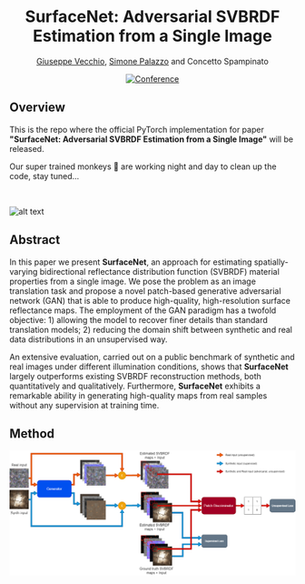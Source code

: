 <div align="center">    
 
# SurfaceNet: Adversarial SVBRDF Estimation from a Single Image     
[Giuseppe Vecchio](https://github.com/giuvecchio), [Simone Palazzo](https://github.com/simopal6) and Concetto Spampinato

[![Conference](http://img.shields.io/badge/ICCV-2021-4b44ce.svg)](http://iccv2021.thecvf.com/home)

<!--  
Conference   
-->   
</div>
 
## Overview   
This is the repo where the official PyTorch implementation for paper __"SurfaceNet: Adversarial SVBRDF Estimation from a Single Image"__ will be released.

Our super trained monkeys 🐒 are working night and day to clean up the code, stay tuned...

<br/>

![alt text](https://github.com/perceivelab/surfacenet/blob/main/imgs/hd_sample.jpg?raw=true)

<!--![alt text](https://github.com/perceivelab/surfacenet/blob/main/imgs/figures/framework.png?raw=true)-->

## Abstract

In this paper we present **SurfaceNet**, an approach for estimating spatially-varying bidirectional reflectance distribution function (SVBRDF) material properties from a single image.
We pose the problem as an image translation task and propose a novel patch-based generative adversarial network (GAN) that is able to produce high-quality, high-resolution surface reflectance maps. The employment of the GAN paradigm has a twofold objective: 1) allowing the model to recover finer details than standard translation models; 2) reducing the domain shift between synthetic and real data distributions in an unsupervised way.

An extensive evaluation, carried out on a public benchmark of synthetic and real images under different illumination conditions, shows that **SurfaceNet** largely outperforms existing SVBRDF reconstruction methods, both quantitatively and qualitatively.
Furthermore, **SurfaceNet** exhibits a remarkable ability in generating high-quality maps from real samples without any supervision at training time. 

## Method
![alt text](https://github.com/perceivelab/surfacenet/blob/main/imgs/figures/framework.png?raw=true)
<!--
## Instructions   
First, install dependencies   
```bash
# clone project   
git clone https://github.com/perceivelab/surfacenet

# install requirements 
cd surfacenet
pip install -r requirements.txt
 ```   
 Next, navigate to the main and run it to strat the training.   
 ```bash
# module folder
cd surfacenet

# run training   
python main.py    
```
-->

<!--
### Citation   
```
@article{vecchio2021surfacenet,
  title={SurfaceNet: Adversarial SVBRDF Estimation from a Single Image},
  author={G. Vecchio and C. Spampinato and S. Palazzo},
  year={2021}
}
```   
-->
